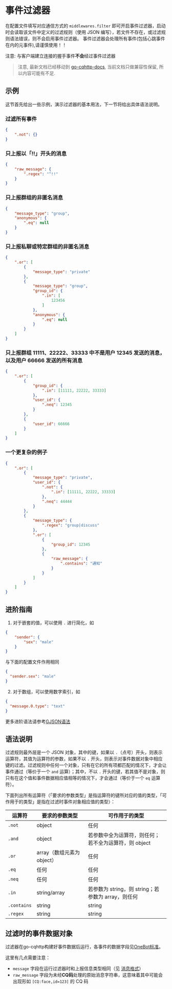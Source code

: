 # 事件过滤器

在配置文件填写对应通信方式的 `middlewares.filter` 即可开启事件过滤器，启动时会读取该文件中定义的过滤规则（使用 JSON 编写），若文件不存在，或过滤规则语法错误，则不会启用事件过滤器。
事件过滤器会处理所有事件(包括心跳事件在内的元事件),请谨慎使用！！

注意: 与客户端建立连接的握手事件**不会**经过事件过滤器

> 注意, 最新文档已经移动到 [go-cqhttp-docs](https://github.com/ishkong/go-cqhttp-docs), 当前文档只做兼容性保留, 所以内容可能有不足.

## 示例

这节首先给出一些示例，演示过滤器的基本用法，下一节将给出具体语法说明。

### 过滤所有事件

```json
{
    ".not": {}
}
```

### 只上报以「!!」开头的消息

```json
{
    "raw_message": {
        ".regex": "^!!"
    }
}
```

### 只上报群组的非匿名消息

```json
{
    "message_type": "group",
    "anonymous": {
        ".eq": null
    }
}
```

### 只上报私聊或特定群组的非匿名消息

```json
{
    ".or": [
        {
            "message_type": "private"
        },
        {
            "message_type": "group",
            "group_id": {
                ".in": [
                    123456
                ]
            },
            "anonymous": {
                ".eq": null
            }
        }
    ]
}
```

### 只上报群组 11111、22222、33333 中不是用户 12345 发送的消息，以及用户 66666 发送的所有消息

```json
{
    ".or": [
        {
            "group_id": {
                ".in": [11111, 22222, 33333]
            },
            "user_id": {
                ".neq": 12345
            }
        },
        {
            "user_id": 66666
        }
    ]
}
```

### 一个更复杂的例子

```json
{
    ".or": [
        {
            "message_type": "private",
            "user_id": {
                ".not": {
                    ".in": [11111, 22222, 33333]
                },
                ".neq": 44444
            }
        },
        {
            "message_type": {
                ".regex": "group|discuss"
            },
            ".or": [
                {
                    "group_id": 12345
                },
                {
                    "raw_message": {
                        ".contains": "通知"
                    }
                }
            ]
        }
    ]
}
```

## 进阶指南

1. 对于嵌套的值，可以使用 `.` 进行简化，如

```json
{
    "sender": {
        "sex": "male"
    }
}
```

与下面的配置文件作用相同

```json
{
  "sender.sex": "male"
}
```

2. 对于数组，可以使用数字索引，如
```json
{
  "message.0.type": "text"
}
```

更多进阶语法请参考[GJSON语法](https://github.com/tidwall/gjson/blob/master/SYNTAX.md)

## 语法说明

过滤规则最外层是一个 JSON 对象，其中的键，如果以 `.`（点号）开头，则表示运算符，其值为运算符的参数，如果不以 `.` 开头，则表示对事件数据对象中相应键的过滤。过滤规则中任何一个对象，只有在它的所有项都匹配的情况下，才会让事件通过（等价于一个 `and` 运算）；其中，不以 `.` 开头的键，若其值不是对象，则只有在这个值和事件数据相应值相等的情况下，才会通过（等价于一个 `eq` 运算符）。

下面列出所有运算符（「要求的参数类型」是指运算符的键所对应的值的类型，「可作用于的类型」是指在过滤时事件对象相应值的类型）：

| 运算符      | 要求的参数类型             | 可作用于的类型                                        |
| ----------- | -------------------------- | ----------------------------------------------------- |
| `.not`      | object                     | 任何                                                  |
| `.and`      | object                     | 若参数中全为运算符，则任何；若不全为运算符，则 object |
| `.or`       | array（数组元素为 object） | 任何                                                  |
| `.eq`       | 任何                       | 任何                                                  |
| `.neq`      | 任何                       | 任何                                                  |
| `.in`       | string/array               | 若参数为 string，则 string；若参数为 array，则任何    |
| `.contains` | string                     | string                                                |
| `.regex`    | string                     | string                                                |


## 过滤时的事件数据对象

过滤器在go-cqhttp构建好事件数据后运行，各事件的数据字段见[OneBot标准]( https://github.com/botuniverse/onebot-11/blob/master/event/README.md )。

这里有几点需要注意：

- `message` 字段在运行过滤器时和上报信息类型相同（见 [消息格式]( https://github.com/botuniverse/onebot-11/blob/master/message/array.md )）
- `raw_message` 字段为未经**CQ码**处理的原始消息字符串，这意味着其中可能会出现形如 `[CQ:face,id=123]` 的 CQ 码
